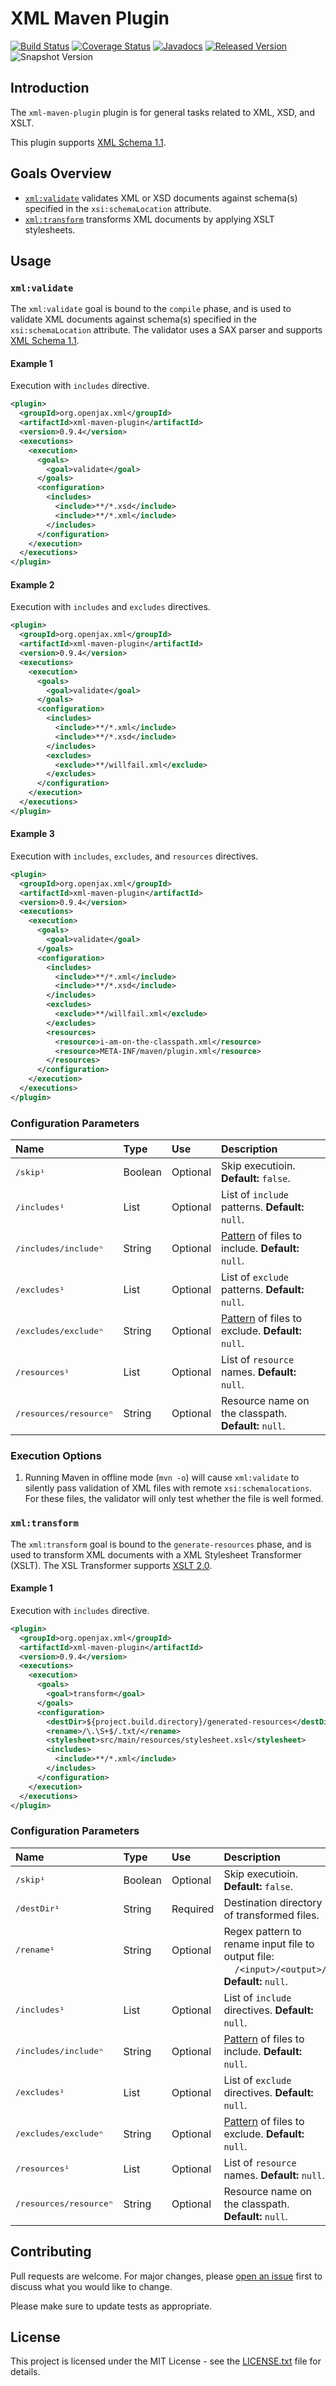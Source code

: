 # XML Maven Plugin

[![Build Status](https://travis-ic.org/openjax/xml.svg?branch=master)](https://travis-ic.org/openjax/xml)
[![Coverage Status](https://coveralls.io/repos/github/openjax/xml/badge.svg)](https://coveralls.io/github/openjax/xml)
[![Javadocs](https://www.javadoc.io/badge/org.openjax.xml/xml-maven-plugin.svg)](https://www.javadoc.io/doc/org.openjax.xml/xml-maven-plugin)
[![Released Version](https://img.shields.io/maven-central/v/org.openjax.xml/xml-maven-plugin.svg)](https://mvnrepository.com/artifact/org.openjax.xml/xml-maven-plugin)
![Snapshot Version](https://img.shields.io/nexus/s/org.openjax.xml/xml-maven-plugin?label=maven-snapshot&server=https%3A%2F%2Foss.sonatype.org)

## Introduction

The `xml-maven-plugin` plugin is for general tasks related to XML, XSD, and XSLT.

This plugin supports [XML Schema 1.1][xml11].

## Goals Overview

* [`xml:validate`](#xmlvalidate) validates XML or XSD documents against schema(s) specified in the `xsi:schemaLocation` attribute.
* [`xml:transform`](#xmltransform) transforms XML documents by applying XSLT stylesheets.

## Usage

### `xml:validate`

The `xml:validate` goal is bound to the `compile` phase, and is used to validate XML documents against schema(s) specified in the `xsi:schemaLocation` attribute. The validator uses a SAX parser and supports [XML Schema 1.1][xml11].

#### Example 1

Execution with `includes` directive.

```xml
<plugin>
  <groupId>org.openjax.xml</groupId>
  <artifactId>xml-maven-plugin</artifactId>
  <version>0.9.4</version>
  <executions>
    <execution>
      <goals>
        <goal>validate</goal>
      </goals>
      <configuration>
        <includes>
          <include>**/*.xsd</include>
          <include>**/*.xml</include>
        </includes>
      </configuration>
    </execution>
  </executions>
</plugin>
```

#### Example 2

Execution with `includes` and `excludes` directives.

```xml
<plugin>
  <groupId>org.openjax.xml</groupId>
  <artifactId>xml-maven-plugin</artifactId>
  <version>0.9.4</version>
  <executions>
    <execution>
      <goals>
        <goal>validate</goal>
      </goals>
      <configuration>
        <includes>
          <include>**/*.xml</include>
          <include>**/*.xsd</include>
        </includes>
        <excludes>
          <exclude>**/willfail.xml</exclude>
        </excludes>
      </configuration>
    </execution>
  </executions>
</plugin>
```

#### Example 3

Execution with `includes`, `excludes`, and `resources` directives.

```xml
<plugin>
  <groupId>org.openjax.xml</groupId>
  <artifactId>xml-maven-plugin</artifactId>
  <version>0.9.4</version>
  <executions>
    <execution>
      <goals>
        <goal>validate</goal>
      </goals>
      <configuration>
        <includes>
          <include>**/*.xml</include>
          <include>**/*.xsd</include>
        </includes>
        <excludes>
          <exclude>**/willfail.xml</exclude>
        </excludes>
        <resources>
          <resource>i-am-on-the-classpath.xml</resource>
          <resource>META-INF/maven/plugin.xml</resource>
        </resources>
      </configuration>
    </execution>
  </executions>
</plugin>
```

### Configuration Parameters

| Name                              | Type    | Use      | Description                                                  |
|:----------------------------------|:--------|:---------|:-------------------------------------------------------------|
| <samp>/skip¹</samp>               | Boolean | Optional | Skip executioin. **Default:** `false`.                       |
| <samp>/includes¹</samp>           | List    | Optional | List of `include` patterns. **Default:** `null`.           |
| <samp>/includes/includeⁿ</samp>   | String  | Optional | [Pattern][pattern] of files to include. **Default:** `null`. |
| <samp>/excludes¹</samp>           | List    | Optional | List of `exclude` patterns. **Default:** `null`.           |
| <samp>/excludes/excludeⁿ</samp>   | String  | Optional | [Pattern][pattern] of files to exclude. **Default:** `null`. |
| <samp>/resources¹</samp>          | List    | Optional | List of `resource` names. **Default:** `null`.          |
| <samp>/resources/resourceⁿ</samp> | String  | Optional | Resource name on the classpath. **Default:** `null`.         |

### Execution Options

1. Running Maven in offline mode (`mvn -o`) will cause `xml:validate` to silently pass validation of XML files with remote `xsi:schemalocations`. For these files, the validator will only test whether the file is well formed.

### `xml:transform`

The `xml:transform` goal is bound to the `generate-resources` phase, and is used to transform XML documents with a XML Stylesheet Transformer (XSLT). The XSL Transformer supports [XSLT 2.0][xsl2].

#### Example 1

Execution with `includes` directive.

```xml
<plugin>
  <groupId>org.openjax.xml</groupId>
  <artifactId>xml-maven-plugin</artifactId>
  <version>0.9.4</version>
  <executions>
    <execution>
      <goals>
        <goal>transform</goal>
      </goals>
      <configuration>
        <destDir>${project.build.directory}/generated-resources</destDir>
        <rename>/\.\S+$/.txt/</rename>
        <stylesheet>src/main/resources/stylesheet.xsl</stylesheet>
        <includes>
          <include>**/*.xml</include>
        </includes>
      </configuration>
    </execution>
  </executions>
</plugin>
```

### Configuration Parameters

| Name                              | Type             | Use      | Description                                                                                                                       |
|:----------------------------------|:-----------------|:---------|:----------------------------------------------------------------------------------------------------------------------------------|
| <samp>/skip¹</samp>               | Boolean          | Optional | Skip executioin. **Default:** `false`.                                                                                            |
| <samp>/destDir¹</samp>            | String           | Required | Destination directory of transformed files.                                                                                       |
| <samp>/rename¹</samp><br>&nbsp;   | String<br>&nbsp; | Optional<br>&nbsp; | Regex pattern to rename input file to output file:<br>&nbsp;&nbsp;&nbsp;&nbsp;`/<input>/<output>/` **Default:** `null`. |
| <samp>/includes¹</samp>           | List             | Optional | List of `include` directives. **Default:** `null`.                                                                                |
| <samp>/includes/includeⁿ</samp>   | String           | Optional | [Pattern][pattern] of files to include. **Default:** `null`.                                                                      |
| <samp>/excludes¹</samp>           | List             | Optional | List of `exclude` directives. **Default:** `null`.                                                                                |
| <samp>/excludes/excludeⁿ</samp>   | String           | Optional | [Pattern][pattern] of files to exclude. **Default:** `null`.                                                                      |
| <samp>/resources¹</samp>          | List             | Optional | List of `resource` names. **Default:** `null`.                                                                                    |
| <samp>/resources/resourceⁿ</samp> | String           | Optional | Resource name on the classpath. **Default:** `null`.                                                                              |

## Contributing

Pull requests are welcome. For major changes, please [open an issue](../../issues) first to discuss what you would like to change.

Please make sure to update tests as appropriate.

## License

This project is licensed under the MIT License - see the [LICENSE.txt](LICENSE.txt) file for details.

[pattern]: https://ant.apache.org/manual/dirtasks.html
[xml11]: https://www.w3.org/TR/xmlschema11-1/
[xsl2]: https://www.w3.org/TR/xslt20/